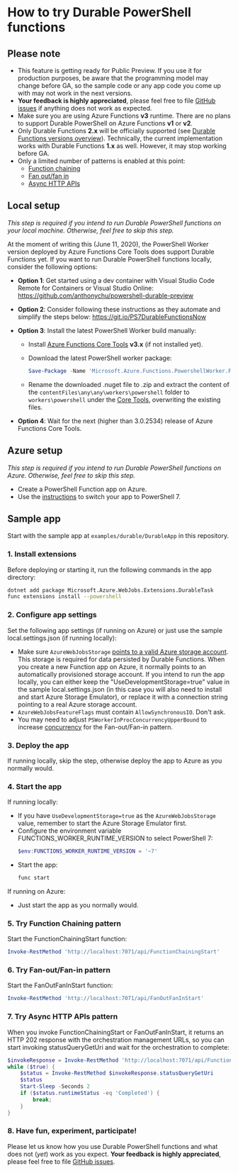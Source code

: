 # How to try Durable PowerShell functions

## Please note

- This feature is getting ready for Public Preview. If you use it for production purposes, be aware that the programming model may change before GA, so the sample code or any app code you come up with may not work in the next versions.
- **Your feedback is highly appreciated**, please feel free to file [GitHub issues](https://github.com/Azure/azure-functions-powershell-worker/issues/new) if anything does not work as expected.
- Make sure you are using Azure Functions **v3** runtime. There are no plans to support Durable PowerShell on Azure Functions **v1** or **v2**.
- Only Durable Functions **2.x** will be officially supported (see [Durable Functions versions overview](https://docs.microsoft.com/en-us/azure/azure-functions/durable/durable-functions-versions)). Technically, the current implementation works with Durable Functions **1.x** as well. However, it may stop working before GA.
- Only a limited number of patterns is enabled at this point:
  - [Function chaining](https://docs.microsoft.com/azure/azure-functions/durable/durable-functions-overview?tabs=csharp#chaining)
  - [Fan out/fan in](https://docs.microsoft.com/azure/azure-functions/durable/durable-functions-overview?tabs=csharp#fan-in-out)
  - [Async HTTP APIs](https://docs.microsoft.com/azure/azure-functions/durable/durable-functions-overview?tabs=csharp#async-http)

## Local setup

_This step is required if you intend to run Durable PowerShell functions on your local machine. Otherwise, feel free to skip this step._

At the moment of writing this (June 11, 2020), the PowerShell Worker version deployed by Azure Functions Core Tools does support Durable Functions yet. If you want to run Durable PowerShell functions locally, consider the following options:

- **Option 1**: Get started using a dev container with Visual Studio Code Remote for Containers or Visual Studio Online: https://github.com/anthonychu/powershell-durable-preview

- **Option 2**: Consider following these instructions as they automate and simplify the steps below: https://git.io/PS7DurableFunctionsNow

- **Option 3**: Install the latest PowerShell Worker build manually:

  - Install [Azure Functions Core Tools](https://docs.microsoft.com/azure/azure-functions/functions-run-local?tabs=windows%2Ccsharp%2Cbash#install-the-azure-functions-core-tools) **v3.x** (if not installed yet).

  - Download the latest PowerShell worker package:

    ``` PowerShell
    Save-Package -Name 'Microsoft.Azure.Functions.PowershellWorker.PS7' -Source 'https://ci.appveyor.com/nuget/azure-functions-powershell-wor-0842fakagqy6/' -ProviderName NuGet -Path ~\Downloads\
    ```

  - Rename the downloaded .nuget file to .zip and extract the content of the `contentFiles\any\any\workers\powershell` folder to `workers\powershell` under the [Core Tools](https://github.com/Azure/azure-functions-powershell-worker/blob/dev/README.md#published-host), overwriting the existing files.

- **Option 4**: Wait for the next (higher than 3.0.2534) release of Azure Functions Core Tools.

## Azure setup

_This step is required if you intend to run Durable PowerShell functions on Azure. Otherwise, feel free to skip this step._

- Create a PowerShell Function app on Azure.
- Use the [instructions](https://github.com/Azure/azure-functions-powershell-worker/issues/371#issuecomment-641026259) to switch your app to PowerShell 7.

## Sample app

Start with the sample app at `examples/durable/DurableApp` in this repository.

### 1. Install extensions

Before deploying or starting it, run the following commands in the app directory:

``` bash
dotnet add package Microsoft.Azure.WebJobs.Extensions.DurableTask
func extensions install --powershell
```

### 2. Configure app settings

Set the following app settings (if running on Azure) or just use the sample local.settings.json (if running locally):
- Make sure `AzureWebJobsStorage` [points to a valid Azure storage account](https://docs.microsoft.com/azure/azure-functions/functions-app-settings#azurewebjobsstorage). This storage is required for data persisted by Durable Functions. When you create a new Function app on Azure, it normally points to an automatically provisioned storage account. If you intend to run the app locally, you can either keep the "UseDevelopmentStorage=true" value in the sample local.settings.json (in this case you will also need to install and start Azure Storage Emulator), or replace it with a connection string pointing to a real Azure storage account.
- `AzureWebJobsFeatureFlags` must contain `AllowSynchronousIO`. Don't ask.
- You may need to adjust `PSWorkerInProcConcurrencyUpperBound` to increase [concurrency](https://docs.microsoft.com/azure/azure-functions/functions-reference-powershell#concurrency) for the Fan-out/Fan-in pattern.

### 3. Deploy the app

If running locally, skip the step, otherwise deploy the app to Azure as you normally would.

### 4. Start the app

If running locally:
- If you have `UseDevelopmentStorage=true` as the `AzureWebJobsStorage` value, remember to start the Azure Storage Emulator first.
- Configure the environment variable FUNCTIONS_WORKER_RUNTIME_VERSION to select PowerShell 7:
  ``` PowerShell
  $env:FUNCTIONS_WORKER_RUNTIME_VERSION = '~7'
  ```
- Start the app:
  ``` bash
  func start
  ```

If running on Azure:
- Just start the app as you normally would.

### 5. Try Function Chaining pattern

Start the FunctionChainingStart function:

``` PowerShell
Invoke-RestMethod 'http://localhost:7071/api/FunctionChainingStart'
```

### 6. Try Fan-out/Fan-in pattern

Start the FanOutFanInStart function:

``` PowerShell
Invoke-RestMethod 'http://localhost:7071/api/FanOutFanInStart'
```

### 7. Try Async HTTP APIs pattern

When you invoke FunctionChainingStart or FanOutFanInStart, it returns an HTTP 202 response with the orchestration management URLs, so you can start invoking statusQueryGetUri and wait for the orchestration to complete:

``` PowerShell
$invokeResponse = Invoke-RestMethod 'http://localhost:7071/api/FunctionChainingStart'
while ($true) {
    $status = Invoke-RestMethod $invokeResponse.statusQueryGetUri
    $status
    Start-Sleep -Seconds 2
    if ($status.runtimeStatus -eq 'Completed') {
        break;
    }
}
```

### 8. Have fun, experiment, participate!

Please let us know how you use Durable PowerShell functions and what does not (_yet_) work as you expect. **Your feedback is highly appreciated**, please feel free to file [GitHub issues](https://github.com/Azure/azure-functions-powershell-worker/issues/new).
